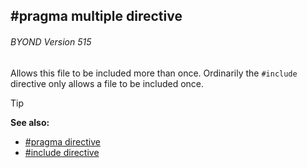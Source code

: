 ## #pragma multiple directive 
###### BYOND Version 515


Allows this file to be included more than once. Ordinarily the
`#include` directive only allows a file to be included once.

> [!TIP] 
> **See also:**
> +   [#pragma directive](/ref/DM/preprocessor/pragma.md) 
> +   [#include directive](/ref/DM/preprocessor/include.md) 